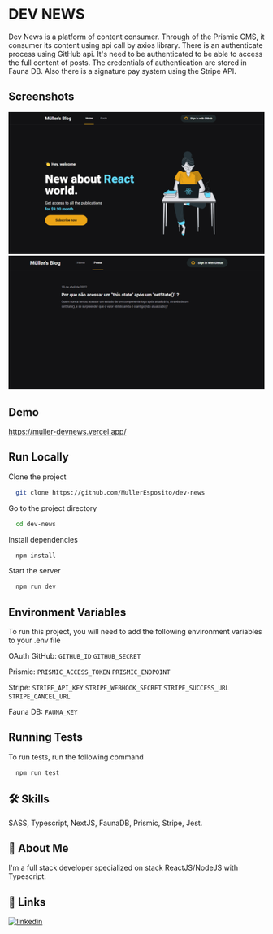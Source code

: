 # DEV NEWS

Dev News is a platform of content consumer. 
Through of the Prismic CMS, it consumer its content using api call by axios library.
There is an authenticate process using GitHub api.
It's need to be authenticated to be able to access the full content of posts.
The credentials of authentication are stored in Fauna DB.
Also there is a signature pay system using the Stripe API.


## Screenshots

![App Screenshot](public/images/app-screenshot.png)
![App Screenshot](public/images/app-screenshot02.png)


## Demo

https://muller-devnews.vercel.app/


## Run Locally



Clone the project

```bash
  git clone https://github.com/MullerEsposito/dev-news
```

Go to the project directory

```bash
  cd dev-news
```

Install dependencies

```bash
  npm install
```

Start the server

```bash
  npm run dev
```


## Environment Variables

To run this project, you will need to add the following environment variables to your .env file

OAuth GitHub:
`GITHUB_ID`
`GITHUB_SECRET`

Prismic:
`PRISMIC_ACCESS_TOKEN`
`PRISMIC_ENDPOINT`

Stripe:
`STRIPE_API_KEY`
`STRIPE_WEBHOOK_SECRET`
`STRIPE_SUCCESS_URL`
`STRIPE_CANCEL_URL`

Fauna DB:
`FAUNA_KEY`

## Running Tests

To run tests, run the following command

```bash
  npm run test
```


## 🛠 Skills
SASS, Typescript, NextJS, FaunaDB, Prismic, Stripe, Jest.


## 🚀 About Me
I'm a full stack developer specialized on stack ReactJS/NodeJS with Typescript.


## 🔗 Links
[![linkedin](https://img.shields.io/badge/linkedin-0A66C2?style=for-the-badge&logo=linkedin&logoColor=white)](https://www.linkedin.com/in/mulleresposito)

